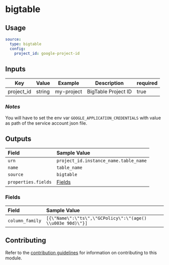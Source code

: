 # bigtable

## Usage

```yaml
source:
  type: bigtable
  config:
    project_id: google-project-id
```

## Inputs

| Key        | Value  | Example    | Description         | required |
|------------|--------|------------|---------------------|----------|
| project_id | string | my-project | BigTable Project ID | true     |

### *Notes*

You will have to set the env var `GOOGLE_APPLICATION_CREDENTIALS` with value as path of the service account json file.

## Outputs

| Field | Sample Value |
| :---- | :---- |
| `urn` | `project_id.instance_name.table_name` |
| `name` | `table_name` |
| `source` | `bigtable` |
| `properties.fields` | [Fields](#Fields) |

### Fields

| Field | Sample Value |
| :---- | :---- |
| `column_family` | `[{\"Name\":\"ts\",\"GCPolicy\":\"(age() \\u003e 90d)\"}]` |

## Contributing

Refer to the [contribution guidelines](../../../docs/contribute/guide.md#adding-a-new-extractor) for information on
contributing to this module.

